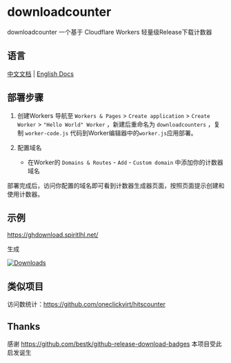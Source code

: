 # downloadcounter

downloadcounter 一个基于 Cloudflare Workers 轻量级Release下载计数器

## 语言

[中文文档](README.md) | [English Docs](README_EN.md)

## 部署步骤

1. 创建Workers
   导航至 ```Workers & Pages``` > ```Create application``` > ```Create Worker``` > ```"Hello World" Worker``` ，新建后重命名为 ```downloadcounters``` ，复制 ```worker-code.js``` 代码到Worker编辑器中的```worker.js```应用部署。

2. 配置域名
   - 在Worker的 ```Domains & Routes``` - ```Add``` - ```Custom domain``` 中添加你的计数器域名

部署完成后，访问你配置的域名即可看到计数器生成器页面，按照页面提示创建和使用计数器。

## 示例

https://ghdownload.spiritlhl.net/

生成

[![Downloads](https://ghdownload.spiritlhl.net/oneclickvirt/downloadcounters?label=Downloads)](https://github.com/oneclickvirt/downloadcounters/releases)


## 类似项目

访问数统计：https://github.com/oneclickvirt/hitscounter

## Thanks

感谢 https://github.com/bestk/github-release-download-badges 本项目受此启发诞生
